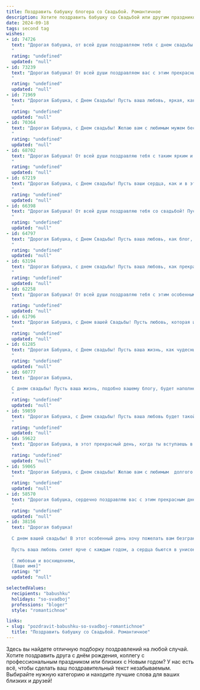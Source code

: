 ```yaml
---
title: Поздравить бабушку блогера со Свадьбой. Романтичное
description: Хотите поздравить бабушку со Свадьбой или другим праздником? Наш ИИ создаст незабываемое поздравление, а вы обязательно выделитесь среди других.  
date: 2024-09-18
tags: second tag
wishes:
- id: 74726
  text: "Дорогая бабушка, от всей души поздравляем тебя с днем свадьбы! Пусть ваша любовь будет такой же крепкой и нежной, как в день вашего бракосочетания. Желаем вам долгих лет счастья, гармонии и взаимопонимания. Пусть каждый день будет полон любви, радости и приятных моментов.
  "
  rating: "undefined"
  updated: "null"
- id: 73239
  text: "Дорогая бабушка! От всей души поздравляем вас с этим прекрасным днем!  Пусть ваша любовь, как и ваш блог, продолжает вдохновлять и радовать всех вокруг. Желаем вам долгих лет счастья, здоровья и процветания!
  "
  rating: "undefined"
  updated: "null"
- id: 71969
  text: "Дорогая Бабушка, с Днем Свадьбы! Пусть ваша любовь, яркая, как блогерские истории, будет вечной и счастливой!
  "
  rating: "undefined"
  updated: "null"
- id: 70364
  text: "Дорогая Бабушка, с Днем свадьбы! Желаю вам с любимым мужем бесконечного счастья, любви, тепла и нежности. Пусть ваша жизнь будет наполнена яркими красками, милыми мелочами и бесконечным счастьем! 🎉❤️
  "
  rating: "undefined"
  updated: "null"
- id: 68702
  text: "Дорогая Бабушка! От всей души поздравляю тебя с таким ярким и прекрасным событием – твоей свадьбой! Желаю тебе безграничного счастья, нежной любви, которая будет только крепнуть с годами, и ярких моментов, которые ты будешь вспоминать с улыбкой. Пусть твоя жизнь станет похожа на твой блог, наполненный позитивом, интересом и искренностью!
  "
  rating: "undefined"
  updated: "null"
- id: 67219
  text: "Дорогая Бабушка, с Днем свадьбы! Пусть ваши сердца, как и в этот светлый день, всегда будут переполнены любовью и нежностью. Пусть ваш блог станет местом, где вы будете делиться с миром своей историей любви, вдохновляя всех нас на верность и романтику. Счастья вам, дорогие!
  "
  rating: "undefined"
  updated: "null"
- id: 66398
  text: "Дорогая Бабушка! От всей души поздравляю тебя со свадьбой! Пусть твоя новая жизнь будет полна любви, счастья и вдохновения! Желаю вам с любимым человеком долгих лет совместной жизни, наполненных яркими моментами и незабываемыми путешествиями.  Пусть ваши блоги продолжают радовать нас своей энергией и искренностью!
  "
  rating: "undefined"
  updated: "null"
- id: 64797
  text: "Дорогая Бабушка, с Днем Свадьбы! Пусть ваша любовь, как блог, будет яркой, вдохновляющей и полной искренних комментариев. Желаю вам океан романтических моментов,  безграничного счастья и  непрерывной поддержки друг друга.
  "
  rating: "undefined"
  updated: "null"
- id: 63194
  text: "Дорогая Бабушка, с днем свадьбы! Пусть ваша любовь, как прекрасный блог, будет полна ярких эмоций, интересных историй и бесконечного вдохновения.
  "
  rating: "undefined"
  updated: "null"
- id: 62258
  text: "Дорогая Бабушка! От всей души поздравляю тебя с этим особенным днем! Пусть ваша свадьба станет началом новой, прекрасной главы в вашей истории, наполненной любовью, счастьем и бесконечными романтическими моментами.  Пусть ваша любовь горит ярким пламенем, вдохновляя вас на новые свершения и приключения, а ваша жизнь – это бесконечный поток радости и счастья!  🎉🥂
  "
  rating: "undefined"
  updated: "null"
- id: 61796
  text: "Дорогая Бабушка, с Днем вашей Свадьбы! Пусть любовь, которая цветет между вами, будет такой же яркой и нежной, как ваши блоги, и пусть каждый день вашей совместной жизни будет наполнен счастьем, вдохновением и бесконечной любовью!
  "
  rating: "undefined"
  updated: "null"
- id: 61285
  text: "Дорогая Бабушка, с Днем свадьбы! Пусть ваша жизнь, как чудесный блог, будет полна ярких событий, искренних эмоций и любви, которая с каждым днем становится только крепче. Желаю вам, чтобы ваш путь был усеян романтикой, а каждый день был наполнен взаимным счастьем и вдохновением!
  "
  rating: "undefined"
  updated: "null"
- id: 60777
  text: "Дорогая Бабушка,
  
  С днем свадьбы! Пусть ваша жизнь, подобно вашему блогу, будет наполнена яркими красками, искренними эмоциями и бесконечной любовью. Желаю вам долгих лет счастья, взаимного уважения и нежных, романтичных моментов, которыми вы поделитесь со своими верными читателями.
  "
  rating: "undefined"
  updated: "null"
- id: 59859
  text: "Дорогая Бабушка, с Днем свадьбы! Пусть ваша любовь будет такой же яркой и нежной, как ваш блог. Желаю вам бесконечного счастья, взаимного вдохновения и радости в каждом мгновении жизни!
  "
  rating: "undefined"
  updated: "null"
- id: 59622
  text: "Дорогая Бабушка, в этот прекрасный день, когда ты вступаешь в новую главу жизни, позволь мне выразить искренние поздравления с твоей свадьбой! Желаю вам с любимым человеком долгих лет счастья, любви и взаимопонимания. Пусть ваша жизнь будет наполнена яркими красками, а каждый день станет новым приключением, полным романтики и нежности.  Пусть ваш блогерский талант приносит вам радость и вдохновение, а ваша семья всегда будет вашим надежным тылом. Счастья вам, Бабушка, и будьте счастливы!
  "
  rating: "undefined"
  updated: "null"
- id: 59065
  text: "Дорогая Бабушка, с Днем свадьбы! Желаю вам с любимым  долгого и счастливого брака,  полного любви,  радости  и  взаимопонимания. Пусть ваш блог  будет  источником  вдохновения  для  ваших  читателей, а  ваша  семья  станет  основой  для  всех  ваших  творческих  достижений.
  "
  rating: "undefined"
  updated: "null"
- id: 58570
  text: "Дорогая бабушка, сердечно поздравляю вас с этим прекрасным днем! Пусть ваша свадьба станет символом вечной любви, нежности и радости.  Желаю вам, чтобы каждый день вашей совместной жизни был наполнен счастьем, поддержкой и вдохновением! Пусть ваша блогерская деятельность приносит вам не только славу, но и вдохновение для новых начинаний.
  "
  rating: "undefined"
  updated: "null"
- id: 38156
  text: "Дорогая бабушка!
  
  С днем вашей свадьбы! В этот особенный день хочу пожелать вам безграничной любви, счастья и тепла в каждом мгновении совместной жизни. Пусть каждый новый день будет полон романтических моментов, ярких воспоминаний и вдохновения. Вы — пример для нас всех, и ваша жизнь, как страница блога, наполнена удивительными историями и прекрасными эмоциями.
  
  Пусть ваша любовь сияет ярче с каждым годом, а сердца бьются в унисон, создавая мелодию счастья. Пусть жизнь приносит только самые светлые события, а каждый миг будет особенным и запоминающимся.
  
  С любовью и восхищением,
  [Ваше имя]"
  rating: "0"
  updated: "null"

selectedValues:
  recipients: "babushku"
  holidays: "so-svadboj"
  professions: "bloger"
  style: "romantichnoe"

links:
- slug: "pozdravit-babushku-so-svadboj-romantichnoe"
  title: "Поздравить бабушку со Свадьбой. Романтичное"
---
```


Здесь вы найдете отличную подборку поздравлений на любой случай. 
Хотите поздравить друга с днём рождения, коллегу с профессиональным праздником или близких с Новым годом? У нас есть всё, чтобы сделать ваш поздравительный текст незабываемым. Выбирайте нужную категорию и находите лучшие слова для ваших близких и друзей!
